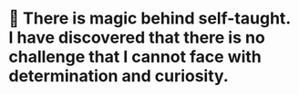  # 💫   There is magic behind self-taught. I have discovered that there is no challenge that I cannot face with determination and curiosity.
 



 
